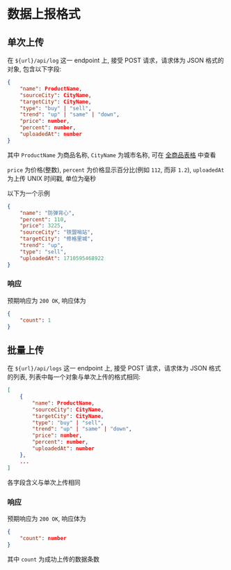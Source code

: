 # 数据上报格式

## 单次上传

在 `${url}/api/log` 这一 endpoint 上, 接受 POST 请求，请求体为 JSON 格式的对象, 包含以下字段:

```JSON
{
    "name": ProductName,
    "sourceCity": CityName,
    "targetCity": CityName,
    "type": "buy" | "sell",
    "trend": "up" | "same" | "down",
    "price": number,
    "percent": number,
    "uploadedAt": number
}
```

其中 `ProductName` 为商品名称, `CityName` 为城市名称, 可在 [全商品表格](./scripts/全商品统计.csv) 中查看

`price` 为价格(整数), `percent` 为价格显示百分比(例如 `112`, 而非 `1.2`), `uploadedAt` 为上传 UNIX 时间戳, 单位为毫秒

以下为一个示例

```JSON
{
    "name": "防弹背心",
    "percent": 110,
    "price": 3225,
    "sourceCity": "铁盟哨站",
    "targetCity": "修格里城",
    "trend": "up",
    "type": "sell",
    "uploadedAt": 1710595468922
}
```

### 响应

预期响应为 `200 OK`, 响应体为

```JSON
{
    "count": 1
}
```

## 批量上传

在 `${url}/api/logs` 这一 endpoint 上, 接受 POST 请求，请求体为 JSON 格式的列表, 列表中每一个对象与单次上传的格式相同:

```JSON
[
    {
        "name": ProductName,
        "sourceCity": CityName,
        "targetCity": CityName,
        "type": "buy" | "sell",
        "trend": "up" | "same" | "down",
        "price": number,
        "percent": number,
        "uploadedAt": number
    },
    ...
]
```

各字段含义与单次上传相同

### 响应

预期响应为 `200 OK`, 响应体为

```JSON
{
    "count": number
}
```

其中 `count` 为成功上传的数据条数

